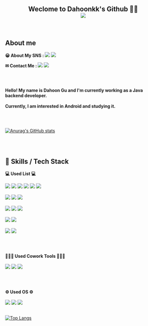 ## <p align="center"> <b>Weclome to Dahoonkk's Github 👋👋</b></br><a href="https://hits.seeyoufarm.com"><img src="https://hits.seeyoufarm.com/api/count/incr/badge.svg?url=https%3A%2F%2Fgithub.com%2FDahoonkk&count_bg=%234192AA&title_bg=%2348646E&icon=&icon_color=%23E7E7E7&title=Hits&edge_flat=false"/></a></p>
</br>

## About me
<b>😀 About My SNS  :  </b>
<a href="https://dahoonkk.tistory.com/" target="_blank"><img src="https://img.shields.io/badge/BLOG-000000?style=flat&logo=Tistory&LogoColor=White"/></a>
<a href="https://www.instagram.com/dahoonkk/" target="_blank"><img src="https://img.shields.io/badge/Dahoonkk-E4405F?style=flat&logo=instagram&LogoColor=White"/></a>

<b>✉ Contact Me  :  </b>
<a><img src="https://img.shields.io/badge/iamkdh1@naver.com-03C75A?style=flat&logo=Naver&logoColor=white"/></a>
<a><img src="https://img.shields.io/badge/dhgu@traxon.co.kr-D14836?style=flat&logo=Gmail&logoColor=white"/></a>

</br>
</br>

<b> Hello! My name is Dahoon Gu and I'm currently working as a Java backend developer. </b>
</br>
</br>
<b> Currently, I am interested in Android and studying it. </b>

</br>
</br>

[![Anurag's GitHub stats](https://github-readme-stats.vercel.app/api?username=Dahoonkk&count_private=true&show_icons=true&theme=github_dark)](https://github.com/anuraghazra/github-readme-stats)

</br>
</br>



## 💪 Skills / Tech Stack
<b>💻 Used List 💻</b>
</br>
</br>
<img src="https://img.shields.io/badge/JAVA-CC6600?style=flat&logo=JAVA&logoColor=white"/></a>
<img src="https://img.shields.io/badge/JavaScript-F7DF1E?style=flat&logo=javascript&logoColor=white"/></a>
<img src="https://img.shields.io/badge/HTML5-E34F26?style=flat&logo=HTML5&logoColor=white"/></a>
<img src="https://img.shields.io/badge/Python-3776AB?style=flat&logo=python&logoColor=white"/></a>
<img src="https://img.shields.io/badge/Kotlin-7F52FF?style=flat&logo=Kotlin&logoColor=white"/></a>
<img src="https://img.shields.io/badge/Android-3DDC84?style=flat&logo=Android&logoColor=white"/></a>
<br></br>
<img src="https://img.shields.io/badge/Oracle-F80000?style=flat&logo=Oracle&logoColor=white"/></a>
<img src="https://img.shields.io/badge/MySQL-4479A1?style=flat&logo=MySQL&logoColor=white"/></a>
<img src="https://img.shields.io/badge/MariaDB-003545?style=flat&logo=MariaDB&logoColor=white"/></a>
<br></br>
<img src="https://img.shields.io/badge/Firebase-FFCA28?style=flat&logo=Firebase&logoColor=white"/></a>
<img src="https://img.shields.io/badge/Spring Boot-6DB33F?style=flat&logo=springboot&logoColor=white"/></a>
<img src="https://img.shields.io/badge/Flask-000000?style=flat&logo=Flask&logoColor=white"/></a>
<br></br>
<img src="https://img.shields.io/badge/PyTorch-EE4C2C?style=flat&logo=PyTorch&logoColor=white"/></a>
<img src="https://img.shields.io/badge/OpenCV-5C3EE8?style=flat&logo=OpenCV&logoColor=white"/></a>
<br></br>
<img src="https://img.shields.io/badge/Arduino-00979D?style=flat&logo=Arduino&logoColor=white"/></a>
<img src="https://img.shields.io/badge/Raspberry Pi-A22846?style=flat&logo=raspberrypi&logoColor=white"/></a>

</br>
</br>

<b>👨‍👧‍👦 Used Cowork Tools 👨‍👧‍👦</b>
</br>
</br>
<img src="https://img.shields.io/badge/Github-181717?style=flat&logo=Github&logoColor=white"/></a>
<img src="https://img.shields.io/badge/Notion-000000?style=flat&logo=notion&logoColor=white"/></a>
<img src="https://img.shields.io/badge/Slack-4A154B?style=flat&logo=slack&logoColor=white"/></a>

</br>
</br>

<b>⚙ Used OS ⚙</b>
</br>
</br>
<img src="https://img.shields.io/badge/Windows-0078D6?style=flat&logo=windows&logoColor=white"/></a>
<img src="https://img.shields.io/badge/MacOS-000000?style=flat&logo=MacOS&logoColor=white"/></a>
<img src="https://img.shields.io/badge/Linux-FCC624?style=flat&logo=Linux&logoColor=white"/></a>
</br>
</br>

[![Top Langs](https://github-readme-stats.vercel.app/api/top-langs/?username=Dahoonkk&layout=compact)](https://github.com/anuraghazra/github-readme-stats)
